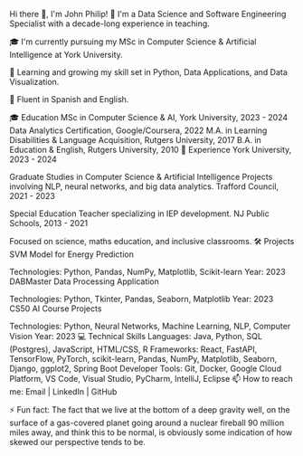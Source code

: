 
Hi there 👋, I'm John Philip!
🔭 I'm a Data Science and Software Engineering Specialist with a decade-long experience in teaching.

🎓 I'm currently pursuing my MSc in Computer Science & Artificial Intelligence at York University.

🌱 Learning and growing my skill set in Python, Data Applications, and Data Visualization.

💬 Fluent in Spanish and English.

🎓 Education
MSc in Computer Science & AI, York University, 2023 - 2024
Data Analytics Certification, Google/Coursera, 2022
M.A. in Learning Disabilities & Language Acquisition, Rutgers University, 2017
B.A. in Education & English, Rutgers University, 2010
🏢 Experience
York University, 2023 - 2024

Graduate Studies in Computer Science & Artificial Intelligence
Projects involving NLP, neural networks, and big data analytics.
Trafford Council, 2021 - 2023

Special Education Teacher specializing in IEP development.
NJ Public Schools, 2013 - 2021

Focused on science, maths education, and inclusive classrooms.
🛠 Projects
SVM Model for Energy Prediction

Technologies: Python, Pandas, NumPy, Matplotlib, Scikit-learn
Year: 2023
DABMaster Data Processing Application

Technologies: Python, Tkinter, Pandas, Seaborn, Matplotlib
Year: 2023
CS50 AI Course Projects

Technologies: Python, Neural Networks, Machine Learning, NLP, Computer Vision
Year: 2023
💻 Technical Skills
Languages: Java, Python, SQL (Postgres), JavaScript, HTML/CSS, R
Frameworks: React, FastAPI, TensorFlow, PyTorch, scikit-learn, Pandas, NumPy, Matplotlib, Seaborn, Django, ggplot2, Spring Boot
Developer Tools: Git, Docker, Google Cloud Platform, VS Code, Visual Studio, PyCharm, IntelliJ, Eclipse
📫 How to reach me: Email | LinkedIn | GitHub

⚡ Fun fact: The fact that we live at the bottom of a deep gravity well, on the surface of a gas-covered planet going around a nuclear fireball 90 million miles away, and think this to be normal, is obviously some indication of how skewed our perspective tends to be.